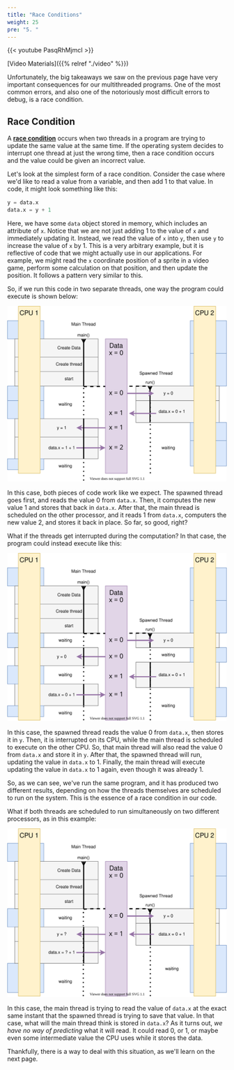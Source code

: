 ```yaml
---
title: "Race Conditions"
weight: 25
pre: "5. "
---
```


{{< youtube PasqRhMjmcI  >}}

[Video Materials]({{% relref "./video" %}})

Unfortunately, the big takeaways we saw on the previous page have very important consequences for our multithreaded programs. One of the most common errors, and also one of the notoriously most difficult errors to debug, is a race condition.

## Race Condition

A [**race condition**](https://en.wikipedia.org/wiki/Race_condition) occurs when two threads in a program are trying to update the same value at the same time. If the operating system decides to interrupt one thread at just the wrong time, then a race condition occurs and the value could be given an incorrect value.

Let's look at the simplest form of a race condition. Consider the case where we'd like to read a value from a variable, and then add 1 to that value. In code, it might look something like this:

```python
y = data.x
data.x = y + 1
```

Here, we have some `data` object stored in memory, which includes an attribute of `x`. Notice that we are not just adding 1 to the value of `x` and immediately updating it. Instead, we read the value of `x` into `y`, then use `y` to increase the value of `x` by 1. This is a very arbitrary example, but it is reflective of code that we might actually use in our applications. For example, we might read the `x` coordinate position of a sprite in a video game, perform some calculation on that position, and then update the position. It follows a pattern very similar to this. 

So, if we run this code in two separate threads, one way the program could execute is shown below:

![No Race Condition Threading](/images/10/thread_norace.svg)

In this case, both pieces of code work like we expect. The spawned thread goes first, and reads the value 0 from `data.x`. Then, it computes the new value 1 and stores that back in `data.x`. After that, the main thread is scheduled on the other processor, and it reads 1 from `data.x`, computers the new value 2, and stores it back in place. So far, so good, right?

What if the threads get interrupted during the computation? In that case, the program could instead execute like this:

![Race Condition](/images/10/thread_race.svg)

In this case, the spawned thread reads the value 0 from `data.x`, then stores it in `y`. Then, it is interrupted on its CPU, while the main thread is scheduled to execute on the other CPU. So, that main thread will also read the value 0 from `data.x` and store it in `y`. After that, the spawned thread will run, updating the value in `data.x` to 1. Finally, the main thread will execute updating the value in `data.x` to 1 again, even though it was already 1. 

So, as we can see, we've run the same program, and it has produced two different results, depending on how the threads themselves are scheduled to run on the system. This is the essence of a race condition in our code.

What if both threads are scheduled to run simultaneously on two different processors, as in this example:

![Simultaneous Threads](/images/10/thread_simul.svg)

In this case, the main thread is trying to read the value of `data.x` at the exact same instant that the spawned thread is trying to save that value. In that case, what will the main thread think is stored in `data.x`? As it turns out, _we have no way of predicting_ what it will read. It could read 0, or 1, or maybe even some intermediate value the CPU uses while it stores the data.

Thankfully, there is a way to deal with this situation, as we'll learn on the next page. 
